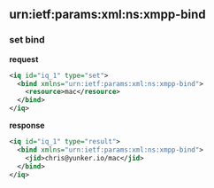 ## urn:ietf:params:xml:ns:xmpp-bind

### set bind

__request__
```xml
<iq id="iq_1" type="set">
  <bind xmlns="urn:ietf:params:xml:ns:xmpp-bind">
    <resource>mac</resource>
  </bind>
</iq>
```

__response__
```xml
<iq id="iq_1" type="result">
  <bind xmlns="urn:ietf:params:xml:ns:xmpp-bind">
    <jid>chris@yunker.io/mac</jid>
  </bind>
</iq>
```

